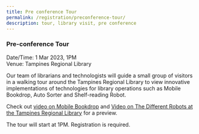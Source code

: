 ```yaml
---
title: Pre conference Tour
permalink: /registration/preconference-tour/
description: tour, library visit, pre conference
---
```

### Pre-conference Tour 

Date/Time: 1 Mar 2023, 1PM<br>
Venue: Tampines Regional Library

Our team of librarians and technologists will guide a small group of visitors in a walking tour around the Tampines Regional Library to view innovative implementations of technologies for library operations such as Mobile Bookdrop, Auto Sorter and Shelf-reading Robot.

Check out [video on Mobile Bookdrop](https://www.youtube.com/watch?v=Ton4nvIoF7Q) and [Video on The Different Robots at the Tampines Regional Library](https://www.youtube.com/watch?v=HpYkYvQxfoE&t=122s) for a preview.

The tour will start at 1PM. Registration is required.